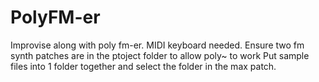 # PolyFM-er
Improvise along with poly fm-er. MIDI keyboard needed. 
Ensure two fm synth patches are in the ptoject folder to allow poly~ to work
Put sample files into 1 folder together and select the folder in the max patch.
